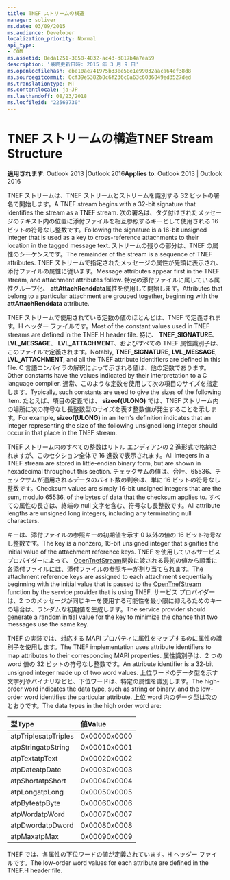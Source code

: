 ```yaml
---
title: TNEF ストリームの構造
manager: soliver
ms.date: 03/09/2015
ms.audience: Developer
localization_priority: Normal
api_type:
- COM
ms.assetid: 8eda1251-3858-4832-ac43-d817b4a7ea59
description: '最終更新日時: 2015 年 3 月 9 日'
ms.openlocfilehash: ebe10ae741975b33ee58e1e99032aaca64ef38d8
ms.sourcegitcommit: 0cf39e5382b8c6f236c8a63c6036849ed3527ded
ms.translationtype: MT
ms.contentlocale: ja-JP
ms.lasthandoff: 08/23/2018
ms.locfileid: "22569730"
---
```

# <a name="tnef-stream-structure"></a><span data-ttu-id="8374c-103">TNEF ストリームの構造</span><span class="sxs-lookup"><span data-stu-id="8374c-103">TNEF Stream Structure</span></span>

  
  
<span data-ttu-id="8374c-104">**適用されます**: Outlook 2013 |Outlook 2016</span><span class="sxs-lookup"><span data-stu-id="8374c-104">**Applies to**: Outlook 2013 | Outlook 2016</span></span> 
  
<span data-ttu-id="8374c-105">TNEF ストリームは、TNEF ストリームとストリームを識別する 32 ビットの署名で開始します。</span><span class="sxs-lookup"><span data-stu-id="8374c-105">A TNEF stream begins with a 32-bit signature that identifies the stream as a TNEF stream.</span></span> <span data-ttu-id="8374c-106">次の署名は、タグ付けされたメッセージのテキスト内の位置に添付ファイルを相互参照するキーとして使用される 16 ビットの符号なし整数です。</span><span class="sxs-lookup"><span data-stu-id="8374c-106">Following the signature is a 16-bit unsigned integer that is used as a key to cross-reference attachments to their location in the tagged message text.</span></span> <span data-ttu-id="8374c-107">ストリームの残りの部分は、TNEF の属性のシーケンスです。</span><span class="sxs-lookup"><span data-stu-id="8374c-107">The remainder of the stream is a sequence of TNEF attributes.</span></span> <span data-ttu-id="8374c-108">TNEF ストリームで指定されたメッセージの属性が先頭に表示され、添付ファイルの属性に従います。</span><span class="sxs-lookup"><span data-stu-id="8374c-108">Message attributes appear first in the TNEF stream, and attachment attributes follow.</span></span> <span data-ttu-id="8374c-109">特定の添付ファイルに属している属性グループ化、 **attAttachRenddata**属性を使用して開始します。</span><span class="sxs-lookup"><span data-stu-id="8374c-109">Attributes that belong to a particular attachment are grouped together, beginning with the **attAttachRenddata** attribute.</span></span> 
  
<span data-ttu-id="8374c-110">TNEF ストリームで使用されている定数の値のほとんどは、TNEF で定義されます。H ヘッダー ファイルです。</span><span class="sxs-lookup"><span data-stu-id="8374c-110">Most of the constant values used in TNEF streams are defined in the TNEF.H header file.</span></span> <span data-ttu-id="8374c-111">特に、 **TNEF_SIGNATURE**、 **LVL_MESSAGE**、 **LVL_ATTACHMENT**、およびすべての TNEF 属性識別子は、このファイルで定義されます。</span><span class="sxs-lookup"><span data-stu-id="8374c-111">Notably, **TNEF_SIGNATURE**, **LVL_MESSAGE**, **LVL_ATTACHMENT**, and all the TNEF attribute identifiers are defined in this file.</span></span> <span data-ttu-id="8374c-112">C 言語コンパイラの解釈によって示される値は、他の定数であります。</span><span class="sxs-lookup"><span data-stu-id="8374c-112">Other constants have the values indicated by their interpretation to a C language compiler.</span></span> <span data-ttu-id="8374c-113">通常、このような定数を使用して次の項目のサイズを指定します。</span><span class="sxs-lookup"><span data-stu-id="8374c-113">Typically, such constants are used to give the sizes of the following item.</span></span> <span data-ttu-id="8374c-114">たとえば、項目の定義では、 **sizeof(ULONG)** では、TNEF ストリーム内の場所に次の符号なし長整数型のサイズを表す整数値が発生することを示します。</span><span class="sxs-lookup"><span data-stu-id="8374c-114">For example, **sizeof(ULONG)** in an item's definition indicates that an integer representing the size of the following unsigned long integer should occur in that place in the TNEF stream.</span></span> 
  
<span data-ttu-id="8374c-115">TNEF ストリーム内のすべての整数はリトル エンディアンの 2 進形式で格納されますが、このセクション全体で 16 進数で表示されます。</span><span class="sxs-lookup"><span data-stu-id="8374c-115">All integers in a TNEF stream are stored in little-endian binary form, but are shown in hexadecimal throughout this section.</span></span> <span data-ttu-id="8374c-116">チェックサムの値は、合計、65536、チェックサムが適用されるデータのバイト数の剰余は、単に 16 ビットの符号なし整数です。</span><span class="sxs-lookup"><span data-stu-id="8374c-116">Checksum values are simply 16-bit unsigned integers that are the sum, modulo 65536, of the bytes of data that the checksum applies to.</span></span> <span data-ttu-id="8374c-117">すべての属性の長さは、終端の null 文字を含む、符号なし長整数です。</span><span class="sxs-lookup"><span data-stu-id="8374c-117">All attribute lengths are unsigned long integers, including any terminating null characters.</span></span>
  
<span data-ttu-id="8374c-118">キーは、添付ファイルの参照キーの初期値を示す 0 以外の値の 16 ビット符号なし整数です。</span><span class="sxs-lookup"><span data-stu-id="8374c-118">The key is a nonzero, 16-bit unsigned integer that signifies the initial value of the attachment reference keys.</span></span> <span data-ttu-id="8374c-119">TNEF を使用しているサービス プロバイダーによって、 [OpenTnefStream](opentnefstream.md)関数に渡される最初の値から順番に各添付ファイルには、添付ファイルの参照キーが割り当てられます。</span><span class="sxs-lookup"><span data-stu-id="8374c-119">The attachment reference keys are assigned to each attachment sequentially beginning with the initial value that is passed to the [OpenTnefStream](opentnefstream.md) function by the service provider that is using TNEF.</span></span> <span data-ttu-id="8374c-120">サービス プロバイダーは、2 つのメッセージが同じキーを使用する可能性を最小限に抑えるためのキーの場合は、ランダムな初期値を生成します。</span><span class="sxs-lookup"><span data-stu-id="8374c-120">The service provider should generate a random initial value for the key to minimize the chance that two messages use the same key.</span></span> 
  
<span data-ttu-id="8374c-121">TNEF の実装では、対応する MAPI プロパティに属性をマップするのに属性の識別子を使用します。</span><span class="sxs-lookup"><span data-stu-id="8374c-121">The TNEF implementation uses attribute identifiers to map attributes to their corresponding MAPI properties.</span></span> <span data-ttu-id="8374c-122">属性識別子は、2 つの word 値の 32 ビットの符号なし整数です。</span><span class="sxs-lookup"><span data-stu-id="8374c-122">An attribute identifier is a 32-bit unsigned integer made up of two word values.</span></span> <span data-ttu-id="8374c-123">上位ワードのデータ型を示す文字列やバイナリなどと、下位ワードは、特定の属性を識別します。</span><span class="sxs-lookup"><span data-stu-id="8374c-123">The high-order word indicates the data type, such as string or binary, and the low-order word identifies the particular attribute.</span></span> <span data-ttu-id="8374c-124">上位 word 内のデータ型は次のとおりです。</span><span class="sxs-lookup"><span data-stu-id="8374c-124">The data types in the high order word are:</span></span>
  
|<span data-ttu-id="8374c-125">**型**</span><span class="sxs-lookup"><span data-stu-id="8374c-125">**Type**</span></span>|<span data-ttu-id="8374c-126">**値**</span><span class="sxs-lookup"><span data-stu-id="8374c-126">**Value**</span></span>|
|:-----|:-----|
|<span data-ttu-id="8374c-127">atpTriples</span><span class="sxs-lookup"><span data-stu-id="8374c-127">atpTriples</span></span>  <br/> |<span data-ttu-id="8374c-128">0x0000</span><span class="sxs-lookup"><span data-stu-id="8374c-128">0x0000</span></span>  <br/> |
|<span data-ttu-id="8374c-129">atpString</span><span class="sxs-lookup"><span data-stu-id="8374c-129">atpString</span></span>  <br/> |<span data-ttu-id="8374c-130">0x0001</span><span class="sxs-lookup"><span data-stu-id="8374c-130">0x0001</span></span>  <br/> |
|<span data-ttu-id="8374c-131">atpText</span><span class="sxs-lookup"><span data-stu-id="8374c-131">atpText</span></span>  <br/> |<span data-ttu-id="8374c-132">0x0002</span><span class="sxs-lookup"><span data-stu-id="8374c-132">0x0002</span></span>  <br/> |
|<span data-ttu-id="8374c-133">atpDate</span><span class="sxs-lookup"><span data-stu-id="8374c-133">atpDate</span></span>  <br/> |<span data-ttu-id="8374c-134">0x0003</span><span class="sxs-lookup"><span data-stu-id="8374c-134">0x0003</span></span>  <br/> |
|<span data-ttu-id="8374c-135">atpShort</span><span class="sxs-lookup"><span data-stu-id="8374c-135">atpShort</span></span>  <br/> |<span data-ttu-id="8374c-136">0x0004</span><span class="sxs-lookup"><span data-stu-id="8374c-136">0x0004</span></span>  <br/> |
|<span data-ttu-id="8374c-137">atpLong</span><span class="sxs-lookup"><span data-stu-id="8374c-137">atpLong</span></span>  <br/> |<span data-ttu-id="8374c-138">0x0005</span><span class="sxs-lookup"><span data-stu-id="8374c-138">0x0005</span></span>  <br/> |
|<span data-ttu-id="8374c-139">atpByte</span><span class="sxs-lookup"><span data-stu-id="8374c-139">atpByte</span></span>  <br/> |<span data-ttu-id="8374c-140">0x0006</span><span class="sxs-lookup"><span data-stu-id="8374c-140">0x0006</span></span>  <br/> |
|<span data-ttu-id="8374c-141">atpWord</span><span class="sxs-lookup"><span data-stu-id="8374c-141">atpWord</span></span>  <br/> |<span data-ttu-id="8374c-142">0x0007</span><span class="sxs-lookup"><span data-stu-id="8374c-142">0x0007</span></span>  <br/> |
|<span data-ttu-id="8374c-143">atpDword</span><span class="sxs-lookup"><span data-stu-id="8374c-143">atpDword</span></span>  <br/> |<span data-ttu-id="8374c-144">0x0008</span><span class="sxs-lookup"><span data-stu-id="8374c-144">0x0008</span></span>  <br/> |
|<span data-ttu-id="8374c-145">atpMax</span><span class="sxs-lookup"><span data-stu-id="8374c-145">atpMax</span></span>  <br/> |<span data-ttu-id="8374c-146">0x0009</span><span class="sxs-lookup"><span data-stu-id="8374c-146">0x0009</span></span>  <br/> |
   
<span data-ttu-id="8374c-147">TNEF では、各属性の下位ワードの値が定義されています。H ヘッダー ファイルです。</span><span class="sxs-lookup"><span data-stu-id="8374c-147">The low-order word values for each attribute are defined in the TNEF.H header file.</span></span>
  


